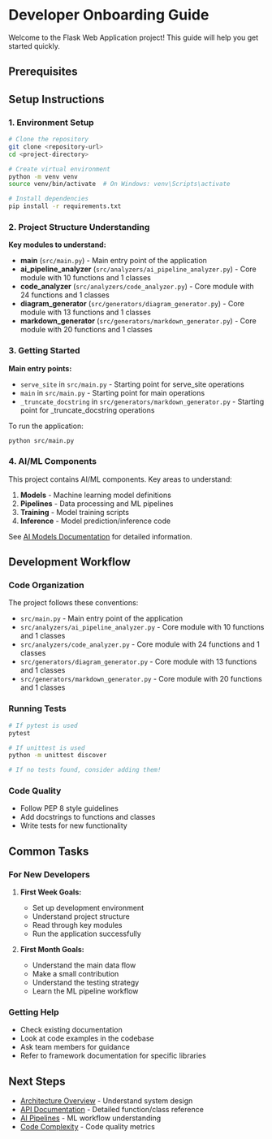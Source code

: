 # Developer Onboarding Guide

Welcome to the Flask Web Application project! This guide will help you get started quickly.

## Prerequisites


## Setup Instructions

### 1. Environment Setup

```bash
# Clone the repository
git clone <repository-url>
cd <project-directory>

# Create virtual environment
python -m venv venv
source venv/bin/activate  # On Windows: venv\Scripts\activate

# Install dependencies
pip install -r requirements.txt
```

### 2. Project Structure Understanding

**Key modules to understand:**

- **main** (`src/main.py`) - Main entry point of the application
- **ai_pipeline_analyzer** (`src/analyzers/ai_pipeline_analyzer.py`) - Core module with 10 functions and 1 classes
- **code_analyzer** (`src/analyzers/code_analyzer.py`) - Core module with 24 functions and 1 classes
- **diagram_generator** (`src/generators/diagram_generator.py`) - Core module with 13 functions and 1 classes
- **markdown_generator** (`src/generators/markdown_generator.py`) - Core module with 20 functions and 1 classes

### 3. Getting Started

**Main entry points:**

- `serve_site` in `src/main.py` - Starting point for serve_site operations
- `main` in `src/main.py` - Starting point for main operations
- `_truncate_docstring` in `src/generators/markdown_generator.py` - Starting point for _truncate_docstring operations

To run the application:
```bash
python src/main.py
```

### 4. AI/ML Components

This project contains AI/ML components. Key areas to understand:

1. **Models** - Machine learning model definitions
2. **Pipelines** - Data processing and ML pipelines  
3. **Training** - Model training scripts
4. **Inference** - Model prediction/inference code

See [AI Models Documentation](ai_models.md) for detailed information.

## Development Workflow

### Code Organization

The project follows these conventions:

- `src/main.py` - Main entry point of the application
- `src/analyzers/ai_pipeline_analyzer.py` - Core module with 10 functions and 1 classes
- `src/analyzers/code_analyzer.py` - Core module with 24 functions and 1 classes
- `src/generators/diagram_generator.py` - Core module with 13 functions and 1 classes
- `src/generators/markdown_generator.py` - Core module with 20 functions and 1 classes

### Running Tests

```bash
# If pytest is used
pytest

# If unittest is used
python -m unittest discover

# If no tests found, consider adding them!
```

### Code Quality

- Follow PEP 8 style guidelines
- Add docstrings to functions and classes
- Write tests for new functionality

## Common Tasks

### For New Developers

1. **First Week Goals:**
   - Set up development environment
   - Understand project structure
   - Read through key modules
   - Run the application successfully

2. **First Month Goals:**
   - Understand the main data flow
   - Make a small contribution
   - Understand the testing strategy
   - Learn the ML pipeline workflow

### Getting Help

- Check existing documentation
- Look at code examples in the codebase
- Ask team members for guidance
- Refer to framework documentation for specific libraries

## Next Steps

- [Architecture Overview](architecture.md) - Understand system design
- [API Documentation](api.md) - Detailed function/class reference
- [AI Pipelines](ai_pipelines.md) - ML workflow understanding
- [Code Complexity](complexity.md) - Code quality metrics